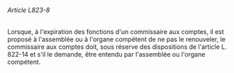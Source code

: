 ###### Article L823-8

Lorsque, à l'expiration des fonctions d'un commissaire aux comptes, il est proposé à l'assemblée ou à l'organe compétent de ne pas le renouveler, le commissaire aux comptes doit, sous réserve des dispositions de l'article L. 822-14 et s'il le demande, être entendu par l'assemblée ou l'organe compétent.

